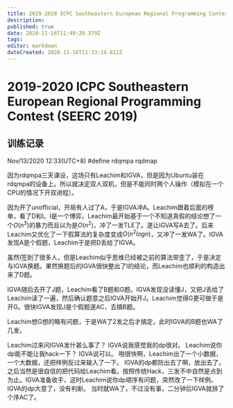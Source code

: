 ```yaml
---
title: 2019-2020 ICPC Southeastern European Regional Programming Contest (SEERC 2019)
description: 
published: true
date: 2020-11-16T11:49:20.379Z
tags: 
editor: markdown
dateCreated: 2020-11-16T11:33:14.812Z
---
```


# 2019-2020 ICPC Southeastern European Regional Programming Contest (SEERC 2019)
## 训练记录

Nov/13/2020 12:33(UTC+8)
\#define rdqmpa rqdmap

因为rdqmpa三天课设，这场只有Leachim和IGVA，但是因为Ubuntu装在rdqmpa的设备上。所以就决定双人双机，但是不能同时两个人操作（模拟在一个CPU的情况下开双进程）。

因为开了unofficial，开局有人过了A，于是IGVA冲A。Leachim跟着后面的榜单，看了D和I。I是一个博弈，Leachim最开始基于一个不知道真假的结论想了一个$O(n^3)$的暴力而且以为是$O(n^2)$，冲了一发TLE了。遂让IGVA写A去了。后来Leachim又优化了一下假算法的复杂度变成$O(n^2logn)$，又冲了一发WA了。IGVA发现A是个假题，Leachim于是把D丢给了IGVA。

虽然I签到了很多人，但是Leachim似乎思维已经被之前的算法带歪了，于是决定与IGVA换题。果然换题后的IGVA很快整出了I的结论，而Leachim也顺利的构造出来了D题。

IGVA随后去开了J题，Leachim看了B题和G题。IGVA发现没读懂J，又把J丢给了Leachim读了一遍，然后确认题意之后IGVA开始开J。Leachim觉得G更可做于是开G。很快IGVA发现J是个假题遂AC，去搞B题。

Leachim想G想的略有问题，于是WA了2发之后才搞定，此时IGVA的B题也WA了几发。

Leachim过来问IGVA发什甚么事了？
IGVA说我感觉我的dp很对。
Leachim说你dp能不能让我hack一下？
IGVA说可以。
啪很快啊，Leachim出了一个小数据，一个大数据，还把样例反过来输入了一下。
IGVA的dp都防出去了啊，放出去了，之后当然是很自信的把代码给Leachim看。按照传统Hack，三发不中自然是点到为止。IGVA准备收手，这时Leachim说你dp顺序有问题，突然改了一下样例。
IGVA的dp大意了，没有判断。
当时就WA了，不过没有事，二分钟后IGVA就排了个序AC了。
